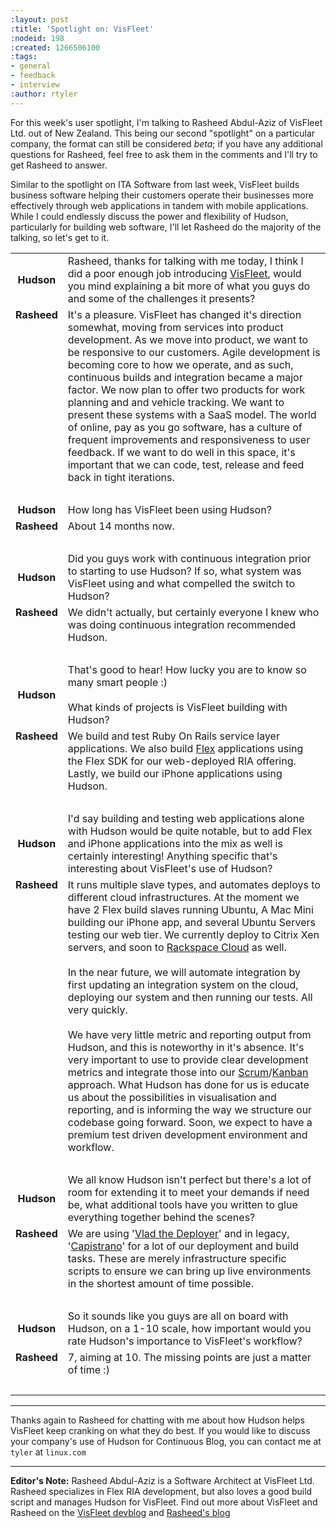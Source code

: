 ```yaml
---
:layout: post
:title: 'Spotlight on: VisFleet'
:nodeid: 198
:created: 1266506100
:tags:
- general
- feedback
- interview
:author: rtyler
---
```

For this week's user spotlight, I'm talking to Rasheed Abdul-Aziz of
VisFleet Ltd. out of New Zealand. This being our second "spotlight" on a particular company, the format can still be considered *beta*; if you have any additional questions for Rasheed, feel free to ask them in the comments and I'll try to get Rasheed to answer.

Similar to the spotlight on ITA Software from last week, VisFleet builds business software helping their customers operate their businesses more effectively through web applications in tandem with mobile applications. While I could endlessly discuss the power and flexibility of Hudson, particularly for building web software, I'll let Rasheed do the majority of the talking, so let's get to it.
<!--break-->
<table border="0">
<tr><td align="center">
<strong>Hudson</strong>
</td><td>
Rasheed, thanks for talking with me today, I think I did a poor enough job
introducing <a id="aptureLink_qn9wDVslnL" href="https://twitter.com/visfleet">VisFleet</a>, would you mind explaining a bit more of what you guys do and some of the challenges it presents?
</td></tr>

<tr><td align="center" valign="top">
<strong>Rasheed</strong>
</td><td>
It's a pleasure. VisFleet has changed it's direction somewhat, moving from
services into product development. As we move into product, we want to be
responsive to our customers. Agile development is becoming core to how we
operate, and as such, continuous builds and integration became a major
factor. We now plan to offer two products for work planning and and vehicle
tracking. We want to present these systems with a SaaS model. The world of
online, pay as you go software, has a culture of frequent improvements and
responsiveness to user feedback. If we want to do well in this space, it's
important that we can code, test, release and feed back in
tight iterations.
</td></tr>
<tr><td><br/></td></tr>


<tr><td align="center">
<strong>Hudson</strong>
</td><td>
How long has VisFleet been using Hudson?
</td></tr>

<tr><td align="center" valign="top">
<strong>Rasheed</strong>
</td><td>
About 14 months now.
</td></tr>
<tr><td><br/></td></tr>


<tr><td align="center">
<strong>Hudson</strong>
</td><td>
Did you guys work with continuous integration prior to starting to use
Hudson? If so, what system was VisFleet using and what compelled the switch
to
Hudson?
</td></tr>

<tr><td align="center" valign="top">
<strong>Rasheed</strong>
</td><td>
We didn't actually, but certainly everyone I knew who was doing continuous
integration recommended Hudson.

</td></tr>
<tr><td><br/></td></tr>


<tr><td align="center">
<strong>Hudson</strong>
</td><td>
That's good to hear! How lucky you are to know so many smart people :)<br/><br/>
What kinds of projects is VisFleet building with Hudson?
</td></tr>

<tr><td align="center" valign="top">
<strong>Rasheed</strong>
</td><td>
We build and test Ruby On Rails service layer applications. We also build <a id="aptureLink_hbiB8O3Dwj" href="https://en.wikipedia.org/wiki/Adobe%20Flex">Flex</a> applications using the Flex SDK for our web-deployed RIA offering. Lastly, we build our iPhone applications using Hudson.
</td></tr>
<tr><td><br/></td></tr>

<tr><td align="center">
<strong>Hudson</strong>
</td><td>
I'd say building and testing web applications alone with Hudson would be quite notable, but to add Flex and iPhone applications into the mix as well is certainly interesting! Anything specific that's interesting about VisFleet's use of Hudson?
</td></tr>

<tr><td align="center" valign="top">
<strong>Rasheed</strong>
</td><td>
It runs multiple slave types, and automates deploys to different cloud
infrastructures. At the moment we have 2 Flex build slaves running Ubuntu, A
Mac Mini building our iPhone app, and several Ubuntu Servers testing our web
tier. We currently deploy to Citrix Xen servers, and soon to <a id="aptureLink_Xq08IAbEb1" href="https://twitter.com/RackCloud">Rackspace Cloud</a> as well.
<br/>
<br/>
In the near future, we will automate integration by first updating an
integration system on the cloud, deploying our system and then running our
tests. All very quickly.
<br/>
<br/>
We have very little metric and reporting output from Hudson, and this is
noteworthy in it's absence. It's very important  to use to provide clear
development metrics and integrate those into our <a id="aptureLink_ZAd2AShPj0" href="https://en.wikipedia.org/wiki/Scrum%20%28development%29">Scrum</a>/<a id="aptureLink_U9x9KuaN08" href="https://en.wikipedia.org/wiki/Kanban">Kanban</a> approach. What
Hudson has done for us is educate us about the possibilities in
visualisation and reporting, and is informing the way we structure our
codebase going forward. Soon, we expect to have a premium test driven
development environment and workflow.
</td></tr>
<tr><td><br/></td></tr>



<tr><td align="center">
<strong>Hudson</strong>
</td><td>
We all know Hudson isn't perfect but there's a lot of room for extending it to meet your demands if need be, what additional tools have you written to glue everything together behind
the scenes?
</td></tr>

<tr><td align="center" valign="top">
<strong>Rasheed</strong>
</td><td>
We are using '<a id="aptureLink_dcU0BLKBi3" href="https://rubyhitsquad.com/Vlad_the_Deployer.html">Vlad the Deployer</a>' and in legacy, '<a id="aptureLink_CMeh4NNwSI" href="https://www.capify.org/">Capistrano</a>' for a lot of
our deployment and build tasks. These are merely infrastructure specific
scripts to ensure we can bring up live environments in the shortest amount
of time possible.
</td></tr>
<tr><td><br/></td></tr>



<tr><td align="center">
<strong>Hudson</strong>
</td><td>
So it sounds like you guys are all on board with Hudson, on a 1-10 scale, how important would you rate Hudson's importance to VisFleet's workflow?
</td></tr>

<tr><td align="center" valign="top">
<strong>Rasheed</strong>
</td><td>
7, aiming at 10. The missing points are just a matter of time :)
</td></tr>
<tr><td><br/></td></tr>
</table>

----

Thanks again to Rasheed for chatting with me about how Hudson helps VisFleet keep cranking on what they do best. If you would like to discuss your company's use of Hudson for Continuous Blog, you can contact me at `tyler` at `linux.com`



----
**Editor's Note:** Rasheed Abdul-Aziz is a Software Architect at VisFleet Ltd. Rasheed specializes in Flex RIA development, but also loves a good build script and manages Hudson for VisFleet. Find out more about VisFleet and Rasheed on the [VisFleet devblog](https://devblog.visfleet.com/) and [Rasheed's blog](https://squeedee.tumblr.com)
